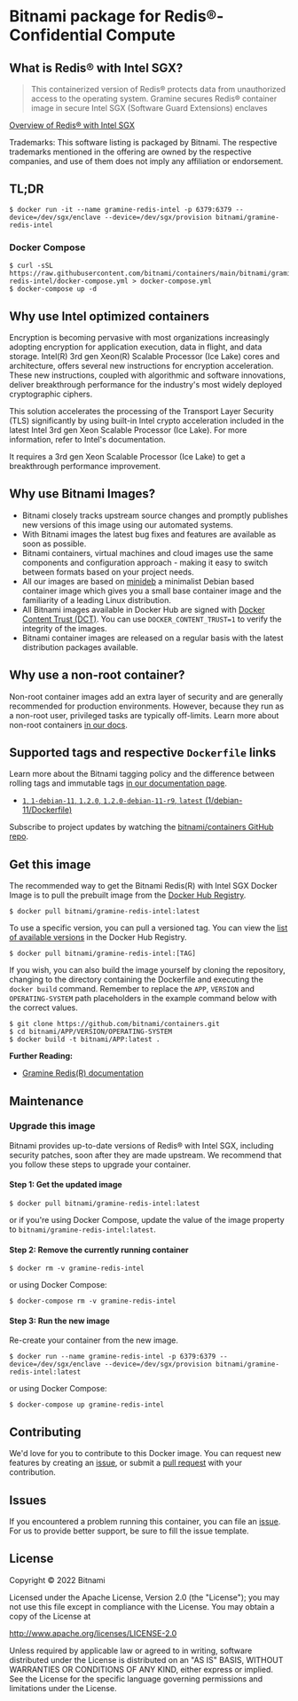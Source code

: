 # Bitnami package for Redis&reg;-Confidential Compute

## What is Redis&reg; with Intel SGX?

> This containerized version of Redis&reg; protects data from unauthorized access to the operating system. Gramine secures Redis&reg; container image in secure Intel SGX (Software Guard Extensions) enclaves

[Overview of Redis&reg; with Intel SGX](https://github.com/gramineproject/gramine)

Trademarks: This software listing is packaged by Bitnami. The respective trademarks mentioned in the offering are owned by the respective companies, and use of them does not imply any affiliation or endorsement.

## TL;DR

```console
$ docker run -it --name gramine-redis-intel -p 6379:6379 --device=/dev/sgx/enclave --device=/dev/sgx/provision bitnami/gramine-redis-intel
```

### Docker Compose

```console
$ curl -sSL https://raw.githubusercontent.com/bitnami/containers/main/bitnami/gramine-redis-intel/docker-compose.yml > docker-compose.yml
$ docker-compose up -d
```

## Why use Intel optimized containers

Encryption is becoming pervasive with most organizations increasingly adopting encryption for application execution, data in flight, and data storage. Intel(R) 3rd gen Xeon(R) Scalable Processor (Ice Lake) cores and architecture, offers several new instructions for encryption acceleration. These new instructions, coupled with algorithmic and software innovations, deliver breakthrough performance for the industry's most widely deployed cryptographic ciphers.

This solution accelerates the processing of the Transport Layer Security (TLS) significantly by using built-in Intel crypto acceleration included in the latest Intel 3rd gen Xeon Scalable Processor (Ice Lake). For more information, refer to Intel's documentation.

It requires a 3rd gen Xeon Scalable Processor (Ice Lake) to get a breakthrough performance improvement.

## Why use Bitnami Images?

* Bitnami closely tracks upstream source changes and promptly publishes new versions of this image using our automated systems.
* With Bitnami images the latest bug fixes and features are available as soon as possible.
* Bitnami containers, virtual machines and cloud images use the same components and configuration approach - making it easy to switch between formats based on your project needs.
* All our images are based on [minideb](https://github.com/bitnami/minideb) a minimalist Debian based container image which gives you a small base container image and the familiarity of a leading Linux distribution.
* All Bitnami images available in Docker Hub are signed with [Docker Content Trust (DCT)](https://docs.docker.com/engine/security/trust/content_trust/). You can use `DOCKER_CONTENT_TRUST=1` to verify the integrity of the images.
* Bitnami container images are released on a regular basis with the latest distribution packages available.

## Why use a non-root container?

Non-root container images add an extra layer of security and are generally recommended for production environments. However, because they run as a non-root user, privileged tasks are typically off-limits. Learn more about non-root containers [in our docs](https://docs.bitnami.com/tutorials/work-with-non-root-containers/).

## Supported tags and respective `Dockerfile` links

Learn more about the Bitnami tagging policy and the difference between rolling tags and immutable tags [in our documentation page](https://docs.bitnami.com/tutorials/understand-rolling-tags-containers/).


* [`1`, `1-debian-11`, `1.2.0`, `1.2.0-debian-11-r9`, `latest` (1/debian-11/Dockerfile)](https://github.com/bitnami/containers/blob/main/bitnami/gramine-redis-intel/1/debian-11/Dockerfile)

Subscribe to project updates by watching the [bitnami/containers GitHub repo](https://github.com/bitnami/containers).

## Get this image

The recommended way to get the Bitnami Redis(R) with Intel SGX Docker Image is to pull the prebuilt image from the [Docker Hub Registry](https://hub.docker.com/r/bitnami/gramine-redis-intel).

```console
$ docker pull bitnami/gramine-redis-intel:latest
```

To use a specific version, you can pull a versioned tag. You can view the [list of available versions](https://hub.docker.com/r/bitnami/gramine-redis-intel/tags/) in the Docker Hub Registry.

```console
$ docker pull bitnami/gramine-redis-intel:[TAG]
```

If you wish, you can also build the image yourself by cloning the repository, changing to the directory containing the Dockerfile and executing the `docker build` command. Remember to replace the `APP`, `VERSION` and `OPERATING-SYSTEM` path placeholders in the example command below with the correct values.

```console
$ git clone https://github.com/bitnami/containers.git
$ cd bitnami/APP/VERSION/OPERATING-SYSTEM
$ docker build -t bitnami/APP:latest .
```

**Further Reading:**

  - [Gramine Redis(R) documentation](https://github.com/gramineproject/gramine)

## Maintenance

### Upgrade this image

Bitnami provides up-to-date versions of Redis&reg; with Intel SGX, including security patches, soon after they are made upstream. We recommend that you follow these steps to upgrade your container.

#### Step 1: Get the updated image

```console
$ docker pull bitnami/gramine-redis-intel:latest
```

or if you're using Docker Compose, update the value of the image property to `bitnami/gramine-redis-intel:latest`.

#### Step 2: Remove the currently running container

```console
$ docker rm -v gramine-redis-intel
```

or using Docker Compose:

```console
$ docker-compose rm -v gramine-redis-intel
```

#### Step 3: Run the new image

Re-create your container from the new image.

```console
$ docker run --name gramine-redis-intel -p 6379:6379 --device=/dev/sgx/enclave --device=/dev/sgx/provision bitnami/gramine-redis-intel:latest
```

or using Docker Compose:

```console
$ docker-compose up gramine-redis-intel
```

## Contributing

We'd love for you to contribute to this Docker image. You can request new features by creating an [issue](https://github.com/bitnami/containers/issues), or submit a [pull request](https://github.com/bitnami/containers/pulls) with your contribution.

## Issues

If you encountered a problem running this container, you can file an [issue](https://github.com/bitnami/containers/issues/new/choose). For us to provide better support, be sure to fill the issue template.

## License

Copyright &copy; 2022 Bitnami

Licensed under the Apache License, Version 2.0 (the "License");
you may not use this file except in compliance with the License.
You may obtain a copy of the License at

  <http://www.apache.org/licenses/LICENSE-2.0>

Unless required by applicable law or agreed to in writing, software
distributed under the License is distributed on an "AS IS" BASIS,
WITHOUT WARRANTIES OR CONDITIONS OF ANY KIND, either express or implied.
See the License for the specific language governing permissions and
limitations under the License.
